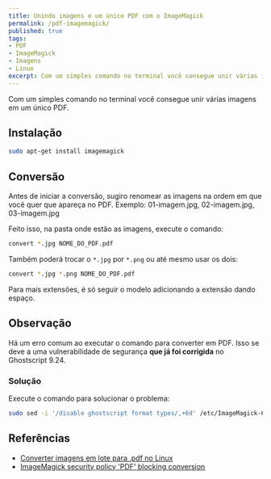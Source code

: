 ```yaml
---
title: Unindo imagens e um único PDF com o ImageMagick
permalink: /pdf-imagemagick/
published: true
tags:
- PDF
- ImageMagick
- Imagens
- Linux
excerpt: Com um simples comando no terminal você consegue unir várias imagens em um único PDF.
---
```

Com um simples comando no terminal você consegue unir várias imagens em um único PDF.

## Instalação
```sh
sudo apt-get install imagemagick 
```

## Conversão
Antes de iniciar a conversão, sugiro renomear as imagens na ordem em que você quer que apareça no PDF. Exemplo: 01-imagem.jpg, 02-imagem.jpg, 03-imagem.jpg

Feito isso, na pasta onde estão as imagens, execute o comando:
```sh
convert *.jpg NOME_DO_PDF.pdf
```

Também poderá trocar o ```*.jpg``` por ```*.png``` ou até mesmo usar os dois:
```sh
convert *.jpg *.png NOME_DO_PDF.pdf
```
Para mais extensões, é só seguir o modelo adicionando a extensão dando espaço.

## Observação
Há um erro comum ao executar o comando para converter em PDF. Isso se deve a uma vulnerabilidade de segurança **que já foi corrigida** no Ghostscript 9.24.

### Solução
Execute o comando para solucionar o problema:
```sh
sudo sed -i '/disable ghostscript format types/,+6d' /etc/ImageMagick-6/policy.xml
```

## Referências

- [Converter imagens em lote para .pdf no Linux](https://linuxdicasesuporte.blogspot.com/2020/08/converter-imagens-em-lote-para-pdf-no.html)
- [ImageMagick security policy 'PDF' blocking conversion](https://stackoverflow.com/questions/52998331/imagemagick-security-policy-pdf-blocking-conversion)